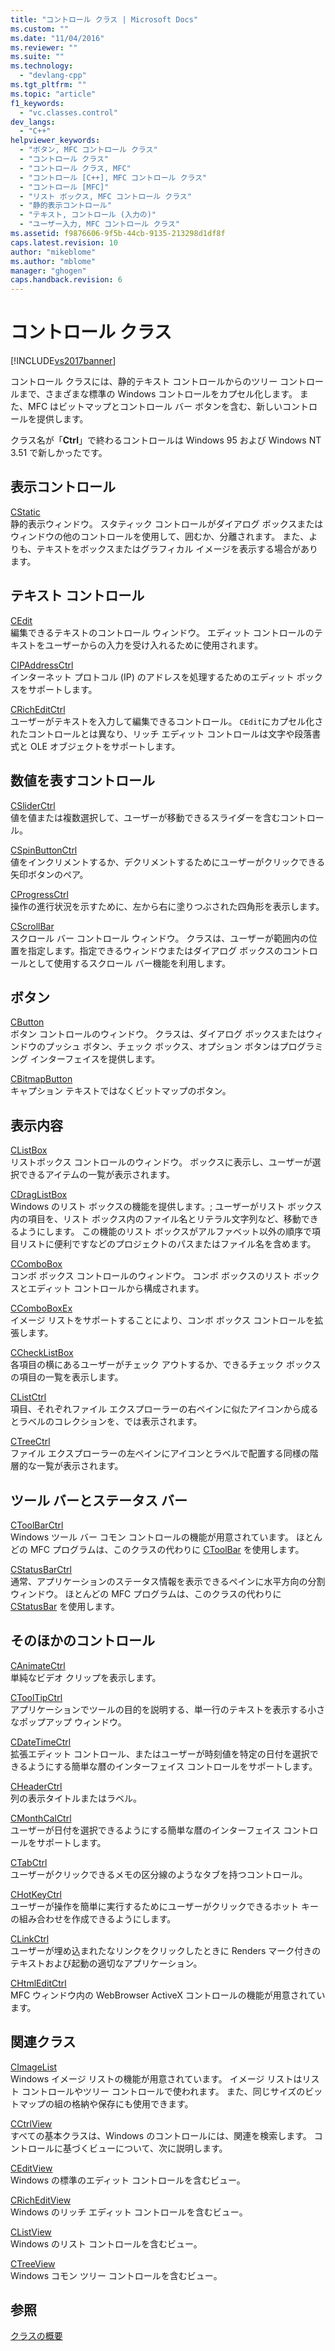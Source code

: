 ```yaml
---
title: "コントロール クラス | Microsoft Docs"
ms.custom: ""
ms.date: "11/04/2016"
ms.reviewer: ""
ms.suite: ""
ms.technology: 
  - "devlang-cpp"
ms.tgt_pltfrm: ""
ms.topic: "article"
f1_keywords: 
  - "vc.classes.control"
dev_langs: 
  - "C++"
helpviewer_keywords: 
  - "ボタン, MFC コントロール クラス"
  - "コントロール クラス"
  - "コントロール クラス, MFC"
  - "コントロール [C++], MFC コントロール クラス"
  - "コントロール [MFC]"
  - "リスト ボックス, MFC コントロール クラス"
  - "静的表示コントロール"
  - "テキスト, コントロール (入力の)"
  - "ユーザー入力, MFC コントロール クラス"
ms.assetid: f9876606-9f5b-44cb-9135-213298d1df8f
caps.latest.revision: 10
author: "mikeblome"
ms.author: "mblome"
manager: "ghogen"
caps.handback.revision: 6
---
```

# コントロール クラス
[!INCLUDE[vs2017banner](../assembler/inline/includes/vs2017banner.md)]

コントロール クラスには、静的テキスト コントロールからのツリー コントロールまで、さまざまな標準の Windows コントロールをカプセル化します。  また、MFC はビットマップとコントロール バー ボタンを含む、新しいコントロールを提供します。  
  
 クラス名が「**Ctrl**」で終わるコントロールは Windows 95 および Windows NT 3.51 で新しかったです。  
  
## 表示コントロール  
 [CStatic](../Topic/CStatic%20Class.md)  
 静的表示ウィンドウ。  スタティック コントロールがダイアログ ボックスまたはウィンドウの他のコントロールを使用して、囲むか、分離されます。  また、よりも、テキストをボックスまたはグラフィカル イメージを表示する場合があります。  
  
## テキスト コントロール  
 [CEdit](../Topic/CEdit%20Class.md)  
 編集できるテキストのコントロール ウィンドウ。  エディット コントロールのテキストをユーザーからの入力を受け入れるために使用されます。  
  
 [CIPAddressCtrl](../mfc/reference/cipaddressctrl-class.md)  
 インターネット プロトコル \(IP\) のアドレスを処理するためのエディット ボックスをサポートします。  
  
 [CRichEditCtrl](../Topic/CRichEditCtrl%20Class.md)  
 ユーザーがテキストを入力して編集できるコントロール。  `CEdit`にカプセル化されたコントロールとは異なり、リッチ エディット コントロールは文字や段落書式と OLE オブジェクトをサポートします。  
  
## 数値を表すコントロール  
 [CSliderCtrl](../mfc/reference/csliderctrl-class.md)  
 値を値または複数選択して、ユーザーが移動できるスライダーを含むコントロール。  
  
 [CSpinButtonCtrl](../mfc/reference/cspinbuttonctrl-class.md)  
 値をインクリメントするか、デクリメントするためにユーザーがクリックできる矢印ボタンのペア。  
  
 [CProgressCtrl](../mfc/reference/cprogressctrl-class.md)  
 操作の進行状況を示すために、左から右に塗りつぶされた四角形を表示します。  
  
 [CScrollBar](../mfc/reference/cscrollbar-class.md)  
 スクロール バー コントロール ウィンドウ。  クラスは、ユーザーが範囲内の位置を指定します。指定できるウィンドウまたはダイアログ ボックスのコントロールとして使用するスクロール バー機能を利用します。  
  
## ボタン  
 [CButton](../mfc/reference/cbutton-class.md)  
 ボタン コントロールのウィンドウ。  クラスは、ダイアログ ボックスまたはウィンドウのプッシュ ボタン、チェック ボックス、オプション ボタンはプログラミング インターフェイスを提供します。  
  
 [CBitmapButton](../mfc/reference/cbitmapbutton-class.md)  
 キャプション テキストではなくビットマップのボタン。  
  
## 表示内容  
 [CListBox](../Topic/CListBox%20Class.md)  
 リストボックス コントロールのウィンドウ。  ボックスに表示し、ユーザーが選択できるアイテムの一覧が表示されます。  
  
 [CDragListBox](../mfc/reference/cdraglistbox-class.md)  
 Windows のリスト ボックスの機能を提供します。; ユーザーがリスト ボックス内の項目を、リスト ボックス内のファイル名とリテラル文字列など、移動できるようにします。  この機能のリスト ボックスがアルファベット以外の順序で項目リストに便利ですなどのプロジェクトのパスまたはファイル名を含めます。  
  
 [CComboBox](../mfc/reference/ccombobox-class.md)  
 コンボ ボックス コントロールのウィンドウ。  コンボ ボックスのリスト ボックスとエディット コントロールから構成されます。  
  
 [CComboBoxEx](../mfc/reference/ccomboboxex-class.md)  
 イメージ リストをサポートすることにより、コンボ ボックス コントロールを拡張します。  
  
 [CCheckListBox](../mfc/reference/cchecklistbox-class.md)  
 各項目の横にあるユーザーがチェック アウトするか、できるチェック ボックスの項目の一覧を表示します。  
  
 [CListCtrl](../Topic/CListCtrl%20Class.md)  
 項目、それぞれファイル エクスプローラーの右ペインに似たアイコンから成るとラベルのコレクションを、では表示されます。  
  
 [CTreeCtrl](../mfc/reference/ctreectrl-class.md)  
 ファイル エクスプローラーの左ペインにアイコンとラベルで配置する同様の階層的な一覧が表示されます。  
  
## ツール バーとステータス バー  
 [CToolBarCtrl](../mfc/reference/ctoolbarctrl-class.md)  
 Windows ツール バー コモン コントロールの機能が用意されています。  ほとんどの MFC プログラムは、このクラスの代わりに [CToolBar](../mfc/reference/ctoolbar-class.md) を使用します。  
  
 [CStatusBarCtrl](../mfc/reference/cstatusbarctrl-class.md)  
 通常、アプリケーションのステータス情報を表示できるペインに水平方向の分割ウィンドウ。  ほとんどの MFC プログラムは、このクラスの代わりに [CStatusBar](../mfc/reference/cstatusbar-class.md) を使用します。  
  
## そのほかのコントロール  
 [CAnimateCtrl](../mfc/reference/canimatectrl-class.md)  
 単純なビデオ クリップを表示します。  
  
 [CToolTipCtrl](../Topic/CToolTipCtrl%20Class.md)  
 アプリケーションでツールの目的を説明する、単一行のテキストを表示する小さなポップアップ ウィンドウ。  
  
 [CDateTimeCtrl](../mfc/reference/cdatetimectrl-class.md)  
 拡張エディット コントロール、またはユーザーが時刻値を特定の日付を選択できるようにする簡単な暦のインターフェイス コントロールをサポートします。  
  
 [CHeaderCtrl](../Topic/CHeaderCtrl%20Class.md)  
 列の表示タイトルまたはラベル。  
  
 [CMonthCalCtrl](../mfc/reference/cmonthcalctrl-class.md)  
 ユーザーが日付を選択できるようにする簡単な暦のインターフェイス コントロールをサポートします。  
  
 [CTabCtrl](../Topic/CTabCtrl%20Class.md)  
 ユーザーがクリックできるメモの区分線のようなタブを持つコントロール。  
  
 [CHotKeyCtrl](../mfc/reference/chotkeyctrl-class.md)  
 ユーザーが操作を簡単に実行するためにユーザーがクリックできるホット キーの組み合わせを作成できるようにします。  
  
 [CLinkCtrl](../mfc/reference/clinkctrl-class.md)  
 ユーザーが埋め込まれたなリンクをクリックしたときに Renders マーク付きのテキストおよび起動の適切なアプリケーション。  
  
 [CHtmlEditCtrl](../mfc/reference/chtmleditctrl-class.md)  
 MFC ウィンドウ内の WebBrowser ActiveX コントロールの機能が用意されています。  
  
## 関連クラス  
 [CImageList](../Topic/CImageList%20Class.md)  
 Windows イメージ リストの機能が用意されています。  イメージ リストはリスト コントロールやツリー コントロールで使われます。  また、同じサイズのビットマップの組の格納や保存にも使用できます。  
  
 [CCtrlView](../mfc/reference/cctrlview-class.md)  
 すべての基本クラスは、Windows のコントロールには、関連を検索します。  コントロールに基づくビューについて、次に説明します。  
  
 [CEditView](../Topic/CEditView%20Class.md)  
 Windows の標準のエディット コントロールを含むビュー。  
  
 [CRichEditView](../mfc/reference/cricheditview-class.md)  
 Windows のリッチ エディット コントロールを含むビュー。  
  
 [CListView](../mfc/reference/clistview-class.md)  
 Windows のリスト コントロールを含むビュー。  
  
 [CTreeView](../mfc/reference/ctreeview-class.md)  
 Windows コモン ツリー コントロールを含むビュー。  
  
## 参照  
 [クラスの概要](../mfc/class-library-overview.md)